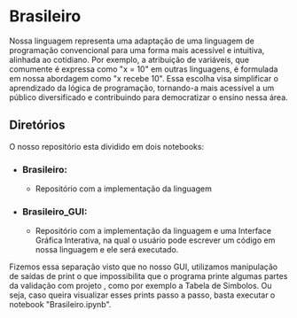 # Brasileiro

  Nossa linguagem representa uma adaptação de uma linguagem de programação convencional para uma forma mais acessível e intuitiva, alinhada ao cotidiano. Por exemplo, a atribuição de variáveis, que comumente é expressa como "x = 10" em outras linguagens, é formulada em nossa abordagem como "x recebe 10". Essa escolha visa simplificar o aprendizado da lógica de programação, tornando-a mais acessível a um público diversificado e contribuindo para democratizar o ensino nessa área.

## Diretórios

O nosso repositório esta dividido em dois notebooks:

- ### **Brasileiro**:
  - Repositório com a implementação da linguagem
 
- ### **Brasileiro_GUI**:
  - Repositório com a implementação da linguagem e uma Interface Gráfica Interativa, na qual o usuário pode escrever um código em nossa linguagem e ele será executado.
 
Fizemos essa separação visto que no nosso GUI, utilizamos manipulação de saídas de print o que impossibilita que o programa printe algumas partes da validação com projeto , como por exemplo a Tabela de Simbolos.
Ou seja, caso queira visualizar esses prints passo a passo, basta executar o notebook "Brasileiro.ipynb".
